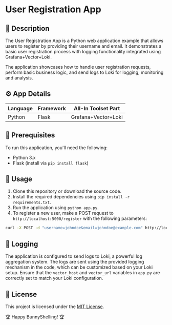 # User Registration App

## 📄 Description
The User Registration App is a Python web application example that allows users to register by providing their username and email. It demonstrates a basic user registration process with logging functionality integrated using Grafana+Vector+Loki.

The application showcases how to handle user registration requests, perform basic business logic, and send logs to Loki for logging, monitoring and analysis.

## ⚙️  App Details

| Language  | Framework | All-In Toolset Part |
|-----------|-----------|---------------------|
| Python    | Flask     | Grafana+Vector+Loki |

## 🚀 Prerequisites
To run this application, you'll need the following:
- Python 3.x
- Flask (install via `pip install flask`)

## 📖 Usage
1. Clone this repository or download the source code.
2. Install the required dependencies using `pip install -r requirements.txt`.
3. Run the application using `python app.py`.
4. To register a new user, make a POST request to `http://localhost:5000/register` with the following parameters:
```bash
curl -X POST -d "username=johndoe&email=johndoe@example.com" http://localhost:5000/register
```

## 📜 Logging
The application is configured to send logs to Loki, a powerful log aggregation system. The logs are sent using the provided logging mechanism in the code, which can be customized based on your Loki setup. Ensure that the `vector_host` and `vector_url` variables in `app.py` are correctly set to match your Loki configuration.

## 📄 License
This project is licensed under the [MIT License](../../LICENSE).

🏆 Happy BunnyShelling! 🏆

